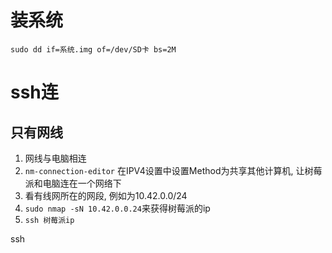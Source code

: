 # 装系统
`sudo dd if=系统.img of=/dev/SD卡 bs=2M`

# ssh连
## 只有网线
1. 网线与电脑相连
2. `nm-connection-editor`
在IPV4设置中设置Method为共享其他计算机, 让树莓派和电脑连在一个网络下
3. 看有线网所在的网段, 例如为10.42.0.0/24
4. `sudo nmap -sN 10.42.0.0.24`来获得树莓派的ip
5. `ssh 树莓派ip`

ssh

